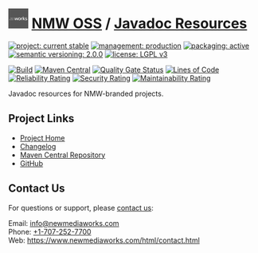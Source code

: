 # [<img src="nmw-logo.png" alt="NMW Logo" width="40" height="40">](https://github.com/newmediaworks) [NMW OSS](https://github.com/newmediaworks/nmw-oss) / [Javadoc Resources](https://github.com/newmediaworks/nmw-javadoc-resources)

[![project: current stable](https://oss.newmediaworks.com/ao-badges/project-current-stable.svg)](https://aoindustries.com/life-cycle#project-current-stable)
[![management: production](https://oss.newmediaworks.com/ao-badges/management-production.svg)](https://aoindustries.com/life-cycle#management-production)
[![packaging: active](https://oss.newmediaworks.com/ao-badges/packaging-active.svg)](https://aoindustries.com/life-cycle#packaging-active)  
[![semantic versioning: 2.0.0](https://oss.newmediaworks.com/ao-badges/semver-2.0.0.svg)](http://semver.org/spec/v2.0.0.html)
[![license: LGPL v3](https://oss.newmediaworks.com/ao-badges/license-lgpl-3.0.svg)](https://www.gnu.org/licenses/lgpl-3.0)

[![Build](https://github.com/newmediaworks/nmw-javadoc-resources/workflows/Build/badge.svg?branch=master)](https://github.com/newmediaworks/nmw-javadoc-resources/actions?query=workflow%3ABuild)
[![Maven Central](https://maven-badges.herokuapp.com/maven-central/com.newmediaworks/nmw-javadoc-resources/badge.svg)](https://maven-badges.herokuapp.com/maven-central/com.newmediaworks/nmw-javadoc-resources)
[![Quality Gate Status](https://sonarcloud.io/api/project_badges/measure?branch=master&project=com.newmediaworks%3Anmw-javadoc-resources&metric=alert_status)](https://sonarcloud.io/dashboard?branch=master&id=com.newmediaworks%3Anmw-javadoc-resources)
[![Lines of Code](https://sonarcloud.io/api/project_badges/measure?branch=master&project=com.newmediaworks%3Anmw-javadoc-resources&metric=ncloc)](https://sonarcloud.io/component_measures?branch=master&id=com.newmediaworks%3Anmw-javadoc-resources&metric=ncloc)  
[![Reliability Rating](https://sonarcloud.io/api/project_badges/measure?branch=master&project=com.newmediaworks%3Anmw-javadoc-resources&metric=reliability_rating)](https://sonarcloud.io/component_measures?branch=master&id=com.newmediaworks%3Anmw-javadoc-resources&metric=Reliability)
[![Security Rating](https://sonarcloud.io/api/project_badges/measure?branch=master&project=com.newmediaworks%3Anmw-javadoc-resources&metric=security_rating)](https://sonarcloud.io/component_measures?branch=master&id=com.newmediaworks%3Anmw-javadoc-resources&metric=Security)
[![Maintainability Rating](https://sonarcloud.io/api/project_badges/measure?branch=master&project=com.newmediaworks%3Anmw-javadoc-resources&metric=sqale_rating)](https://sonarcloud.io/component_measures?branch=master&id=com.newmediaworks%3Anmw-javadoc-resources&metric=Maintainability)

Javadoc resources for NMW-branded projects.

## Project Links
* [Project Home](https://oss.newmediaworks.com/javadoc-resources/)
* [Changelog](https://oss.newmediaworks.com/javadoc-resources/changelog)
* [Maven Central Repository](https://central.sonatype.com/search?namespace=com.newmediaworks&q=a%3Anmw-javadoc-resources)
* [GitHub](https://github.com/newmediaworks/nmw-javadoc-resources)

## Contact Us
For questions or support, please [contact us](https://www.newmediaworks.com/html/contact.html):

Email: [info@newmediaworks.com](mailto:info@newmediaworks.com)  
Phone: [+1-707-252-7700](tel:+1-707-252-7700)  
Web: https://www.newmediaworks.com/html/contact.html
